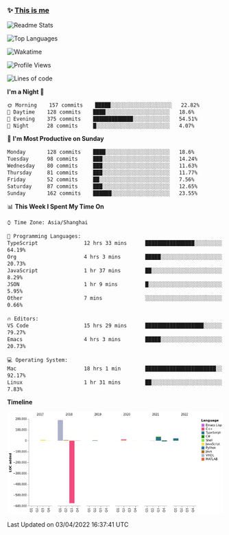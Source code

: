 <!--

**icyzeroice/icyzeroice** is a ✨ _special_ ✨ repository because its `README.md` (this file) appears on your GitHub profile.

Here are some ideas to get you started:

- 🔭 I’m currently working on ...
- 🌱 I’m currently learning ...
- 👯 I’m looking to collaborate on ...
- 🤔 I’m looking for help with ...
- 💬 Ask me about ...
- 📫 How to reach me: ...
- 😄 Pronouns: ...
- ⚡ Fun fact: ...

-->

### ✨ [This is me](https://shakugan.fandom.com/wiki/Serment)

![Readme Stats](https://github-readme-stats.vercel.app/api?username=icyzeroice)

![Top Languages](https://github-readme-stats.vercel.app/api/top-langs/?username=icyzeroice&exclude_repo=scutie2015-digimon&layout=compact&langs_count=5)

![Wakatime](https://github-readme-stats.vercel.app/api/wakatime?username=icyzeroice)

<!--START_SECTION:waka-->
![Profile Views](http://img.shields.io/badge/Profile%20Views-0-blue)

![Lines of code](https://img.shields.io/badge/From%20Hello%20World%20I%27ve%20Written--293%20Thousand%20lines%20of%20code-blue)

**I'm a Night 🦉** 

```text
🌞 Morning    157 commits    █████░░░░░░░░░░░░░░░░░░░░   22.82% 
🌆 Daytime    128 commits    ████░░░░░░░░░░░░░░░░░░░░░   18.6% 
🌃 Evening    375 commits    █████████████░░░░░░░░░░░░   54.51% 
🌙 Night      28 commits     █░░░░░░░░░░░░░░░░░░░░░░░░   4.07%

```
📅 **I'm Most Productive on Sunday** 

```text
Monday       128 commits    ████░░░░░░░░░░░░░░░░░░░░░   18.6% 
Tuesday      98 commits     ███░░░░░░░░░░░░░░░░░░░░░░   14.24% 
Wednesday    80 commits     ███░░░░░░░░░░░░░░░░░░░░░░   11.63% 
Thursday     81 commits     ███░░░░░░░░░░░░░░░░░░░░░░   11.77% 
Friday       52 commits     ██░░░░░░░░░░░░░░░░░░░░░░░   7.56% 
Saturday     87 commits     ███░░░░░░░░░░░░░░░░░░░░░░   12.65% 
Sunday       162 commits    ██████░░░░░░░░░░░░░░░░░░░   23.55%

```


📊 **This Week I Spent My Time On** 

```text
⌚︎ Time Zone: Asia/Shanghai

💬 Programming Languages: 
TypeScript               12 hrs 33 mins      ████████████████░░░░░░░░░   64.19% 
Org                      4 hrs 3 mins        █████░░░░░░░░░░░░░░░░░░░░   20.73% 
JavaScript               1 hr 37 mins        ██░░░░░░░░░░░░░░░░░░░░░░░   8.29% 
JSON                     1 hr 9 mins         █░░░░░░░░░░░░░░░░░░░░░░░░   5.95% 
Other                    7 mins              ░░░░░░░░░░░░░░░░░░░░░░░░░   0.66%

🔥 Editors: 
VS Code                  15 hrs 29 mins      ███████████████████░░░░░░   79.27% 
Emacs                    4 hrs 3 mins        █████░░░░░░░░░░░░░░░░░░░░   20.73%

💻 Operating System: 
Mac                      18 hrs 1 min        ███████████████████████░░   92.17% 
Linux                    1 hr 31 mins        ██░░░░░░░░░░░░░░░░░░░░░░░   7.83%

```

**Timeline**

![Chart not found](https://raw.githubusercontent.com/icyzeroice/icyzeroice/main/charts/bar_graph.png) 


 Last Updated on 03/04/2022 16:37:41 UTC
<!--END_SECTION:waka-->

<!--

### Related
- https://github.com/abhisheknaiidu/awesome-github-profile-readme
- https://github.com/coderjojo/creative-profile-readme
- https://github.com/elangosundar/awesome-README-templates
- https://github.com/durgeshsamariya/awesome-github-profile-readme-templates
- https://github.com/anmol098/waka-readme-stats

-->
